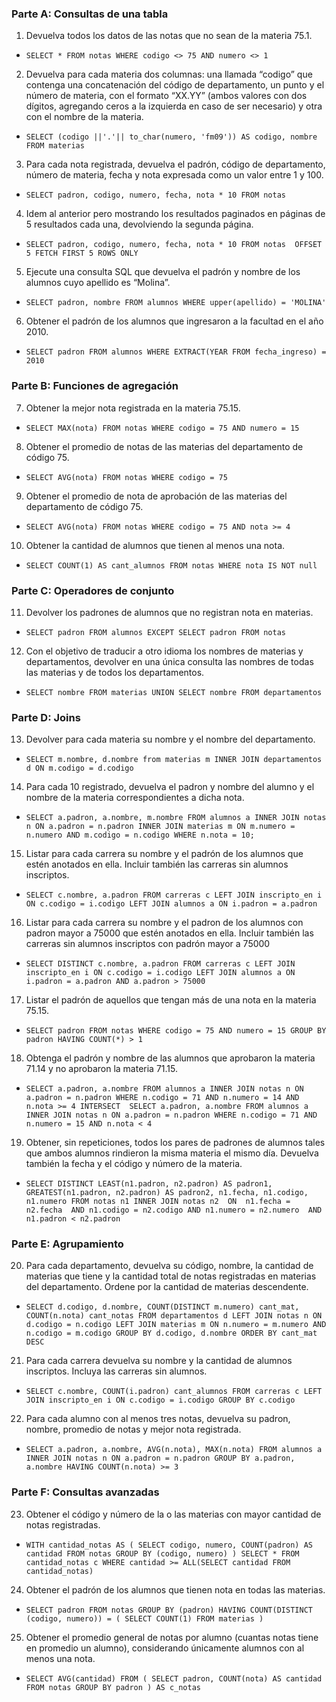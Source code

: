 ### Parte A: Consultas de una tabla

1.  Devuelva todos los datos de las notas que no sean de la materia 75.1.

 - ` SELECT * FROM notas
WHERE codigo <> 75 AND numero <> 1 `

2. Devuelva para cada materia dos columnas: una llamada “codigo” que contenga una concatenación del código de departamento, un punto y el número de materia, con el formato
“XX.YY” (ambos valores con dos dígitos, agregando ceros a la izquierda en caso de ser
necesario) y otra con el nombre de la materia.

 - ` SELECT (codigo ||'.'|| to_char(numero, 'fm09')) AS codigo, nombre FROM materias `

3. Para cada nota registrada, devuelva el padrón, código de departamento, número de materia,
fecha y nota expresada como un valor entre 1 y 100.

 - ` SELECT padron, codigo, numero, fecha, nota * 10 FROM notas `

4. Idem al anterior pero mostrando los resultados paginados en páginas de 5 resultados cada
una, devolviendo la segunda página.

 - ` SELECT padron, codigo, numero, fecha, nota * 10 FROM notas 
 OFFSET 5 FETCH FIRST 5 ROWS ONLY `

5. Ejecute una consulta SQL que devuelva el padrón y nombre de los alumnos cuyo apellido
es “Molina”.

 - ` SELECT padron, nombre FROM alumnos
WHERE upper(apellido) = 'MOLINA' ` 

6. Obtener el padrón de los alumnos que ingresaron a la facultad en el año 2010.

 - ` SELECT padron FROM alumnos
WHERE EXTRACT(YEAR FROM fecha_ingreso) = 2010 ` 

### Parte B: Funciones de agregación

7. Obtener la mejor nota registrada en la materia 75.15.
 
 - ` SELECT MAX(nota) FROM notas
WHERE codigo = 75 AND numero = 15 `

8. Obtener el promedio de notas de las materias del departamento de código 75.

 - ` SELECT AVG(nota) FROM notas
WHERE codigo = 75  ` 

9. Obtener el promedio de nota de aprobación de las materias del departamento de código 75.

 - ` SELECT AVG(nota) FROM notas
WHERE codigo = 75 AND nota >= 4 ` 

10. Obtener la cantidad de alumnos que tienen al menos una nota.

 - ` SELECT COUNT(1) AS cant_alumnos FROM notas
WHERE nota IS NOT null `  

### Parte C: Operadores de conjunto

11. Devolver los padrones de alumnos que no registran nota en materias.

 - ` SELECT padron FROM alumnos EXCEPT
SELECT padron FROM notas ` 

12. Con el objetivo de traducir a otro idioma los nombres de materias y departamentos, devolver
en una única consulta las nombres de todas las materias y de todos los departamentos.

 - ` SELECT nombre FROM materias UNION
SELECT nombre FROM departamentos ` 

### Parte D: Joins

13. Devolver para cada materia su nombre y el nombre del departamento.

 - ` SELECT m.nombre, d.nombre from materias m
INNER JOIN departamentos d ON m.codigo = d.codigo ` 

14. Para cada 10 registrado, devuelva el padron y nombre del alumno y el nombre de la materia
correspondientes a dicha nota.

 - ` SELECT a.padron, a.nombre, m.nombre FROM alumnos a
INNER JOIN notas n ON a.padron = n.padron
INNER JOIN materias m ON m.numero = n.numero AND m.codigo = n.codigo
WHERE n.nota = 10; ` 

15. Listar para cada carrera su nombre y el padrón de los alumnos que estén anotados en ella.
Incluir también las carreras sin alumnos inscriptos.

 - ` SELECT c.nombre, a.padron FROM carreras c
LEFT JOIN inscripto_en i ON c.codigo = i.codigo
LEFT JOIN alumnos a ON i.padron = a.padron ` 

16. Listar para cada carrera su nombre y el padron de los alumnos con padron mayor a 75000
que estén anotados en ella. Incluir también las carreras sin alumnos inscriptos con padrón
mayor a 75000

 - ` SELECT DISTINCT c.nombre, a.padron FROM carreras c
LEFT JOIN inscripto_en i ON c.codigo = i.codigo
LEFT JOIN alumnos a ON i.padron = a.padron AND a.padron > 75000 ` 

17. Listar el padrón de aquellos que tengan más de una nota en la materia 75.15.

 - ` SELECT padron FROM notas
WHERE codigo = 75 AND numero = 15
GROUP BY padron
HAVING COUNT(*) > 1 `
 
18. Obtenga el padrón y nombre de las alumnos que aprobaron la materia 71.14 y no aprobaron
la materia 71.15.

 - ` SELECT a.padron, a.nombre FROM alumnos a
INNER JOIN notas n ON a.padron = n.padron
WHERE n.codigo = 71 AND n.numero = 14 AND n.nota >= 4
INTERSECT 
SELECT a.padron, a.nombre FROM alumnos a
INNER JOIN notas n ON a.padron = n.padron
WHERE n.codigo = 71 AND n.numero = 15 AND n.nota < 4 ` 

19. Obtener, sin repeticiones, todos los pares de padrones de alumnos tales que ambos alumnos
rindieron la misma materia el mismo día. Devuelva también la fecha y el código y número
de la materia.

 - ` SELECT DISTINCT LEAST(n1.padron, n2.padron) AS padron1, 
GREATEST(n1.padron, n2.padron) AS padron2, n1.fecha, n1.codigo, n1.numero
FROM notas n1
INNER JOIN notas n2 
ON  n1.fecha = n2.fecha 
AND n1.codigo = n2.codigo
AND n1.numero = n2.numero 
AND n1.padron < n2.padron ` 

### Parte E: Agrupamiento

20. Para cada departamento, devuelva su código, nombre, la cantidad de materias que tiene y la
cantidad total de notas registradas en materias del departamento. Ordene por la cantidad
de materias descendente.

 - ` SELECT d.codigo, d.nombre, COUNT(DISTINCT m.numero) cant_mat, COUNT(n.nota) cant_notas
FROM departamentos d
LEFT JOIN notas n ON d.codigo = n.codigo
LEFT JOIN materias m ON n.numero = m.numero AND n.codigo = m.codigo
GROUP BY d.codigo, d.nombre
ORDER BY cant_mat DESC ` 

21. Para cada carrera devuelva su nombre y la cantidad de alumnos inscriptos. Incluya las
carreras sin alumnos.

 - ` SELECT c.nombre, COUNT(i.padron) cant_alumnos
FROM carreras c
LEFT JOIN inscripto_en i ON c.codigo = i.codigo
GROUP BY c.codigo ` 

22. Para cada alumno con al menos tres notas, devuelva su padron, nombre, promedio de notas
y mejor nota registrada.

 - ` SELECT a.padron, a.nombre, AVG(n.nota), MAX(n.nota)
FROM alumnos a
INNER JOIN notas n ON a.padron = n.padron
GROUP BY a.padron, a.nombre
HAVING COUNT(n.nota) >= 3 ` 

### Parte F: Consultas avanzadas

23. Obtener el código y número de la o las materias con mayor cantidad de notas registradas.

 - ` WITH cantidad_notas AS (
    SELECT codigo, numero, COUNT(padron) AS cantidad
    FROM notas
    GROUP BY (codigo, numero)
)
SELECT *
FROM cantidad_notas c
WHERE cantidad >= ALL(SELECT cantidad FROM cantidad_notas)
 ` 

24. Obtener el padrón de los alumnos que tienen nota en todas las materias.
  
 - ` SELECT padron
FROM notas
GROUP BY (padron)
HAVING COUNT(DISTINCT (codigo, numero)) = (
    SELECT COUNT(1)
    FROM materias
)
 ` 

25. Obtener el promedio general de notas por alumno (cuantas notas tiene en promedio un
alumno), considerando únicamente alumnos con al menos una nota.

 - ` SELECT AVG(cantidad)
FROM (
    SELECT padron, COUNT(nota) AS cantidad
    FROM notas
    GROUP BY padron
) AS c_notas
 ` 